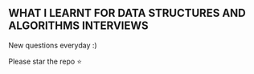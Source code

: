 ## WHAT I LEARNT FOR DATA STRUCTURES AND ALGORITHMS INTERVIEWS
New questions everyday :)

Please star the repo ⭐ 